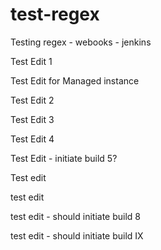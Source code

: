 test-regex
==========

Testing regex - webooks - jenkins

Test Edit 1

Test Edit for Managed instance

Test Edit 2

Test Edit 3

Test Edit 4

Test Edit - initiate build 5?

Test edit

test edit

test edit - should initiate build 8

test edit - should initiate build IX
